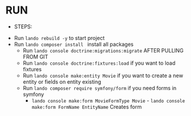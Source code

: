 # RUN 

* STEPS: 
- Run `lando rebuild -y` to start project
- Run `lando composer install ` install all packages
  - Run `lando console doctrine:migrations:migrate` AFTER PULLING FROM GIT
  - Run `lando console doctrine:fixtures:load` if you want to load fixtures
  - Run `lando console make:entity Movie` if you want to create a new entity or fields on entity existing
  - Run `lando composer require symfony/form` if you need forms in symfony
    - `lando console make:form MovieFormType Movie` - `lando console make:form FormName EntityName` Creates form